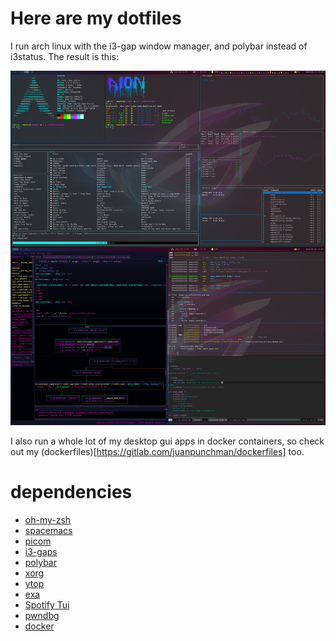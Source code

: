 # Here are my dotfiles

I run arch linux with the i3-gap window manager, and polybar instead of i3status. The result is this:

![desktp image](./img/fin.png)


I also run a whole lot of my desktop gui apps in docker containers, so check out my (dockerfiles)[https://gitlab.com/juanpunchman/dockerfiles] too.

# dependencies
- [oh-my-zsh](https://github.com/robbyrussell/oh-my-zsh)
- [spacemacs](http://spacemacs.org/)
- [picom](https://github.com/yshui/picom)
- [i3-gaps](https://github.com/Airblader/i3) 
- [polybar](https://github.com/jaagr/polybar) 
- [xorg](https://www.x.org/wiki/)
- [ytop](https://github.com/cjbassi/ytop)
- [exa](https://github.com/ogham/exa)
- [Spotify Tui](https://github.com/Rigellute/spotify-tu)
- [pwndbg](https://github.com/pwndbg/pwndbg)
- [docker](https://docs.docker.com/get-docker/)
